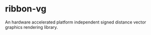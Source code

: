 # ribbon-vg
An hardware accelerated platform independent signed distance vector graphics rendering library.

